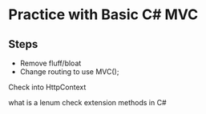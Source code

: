 # Practice with Basic C# MVC

## Steps
* Remove fluff/bloat
* Change routing to use MVC();

Check into HttpContext

what is a lenum
check extension methods in C#